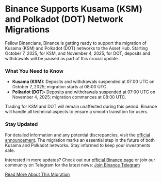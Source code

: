 # Binance Supports Kusama (KSM) and Polkadot (DOT) Network Migrations

Fellow Binancians, Binance is getting ready to support the migration of Kusama (KSM) and Polkadot (DOT) networks to the Asset Hub. Starting October 7, 2025, for KSM, and November 4, 2025, for DOT, deposits and withdrawals will be paused as part of this crucial update.

### What You Need to Know
- **Kusama (KSM):** Deposits and withdrawals suspended at 07:00 UTC on October 7, 2025; migration starts at 08:00 UTC.
- **Polkadot (DOT):** Deposits and withdrawals suspended at 07:00 UTC on November 4, 2025; migration commences at 08:00 UTC.

Trading for KSM and DOT will remain unaffected during this period. Binance will handle all technical aspects to ensure a smooth transition for users.

### Stay Updated
For detailed information and any potential discrepancies, visit the [official announcement](https://support.polkadot.network/support/solutions/articles/65000190561). The migration marks an essential step in the future of both Kusama and Polkadot networks. Stay informed to keep your investments safe.

Interested in more updates? Check out our [official Binance page](https://www.binance.com) or join our community on Telegram for the latest news: [Join Binance Telegram](https://t.me/binance_announcements)

[Read More About This Migration](https://chain-base.xyz/binance-supports-kusama-ksm-and-polkadot-dot-network-migrations)